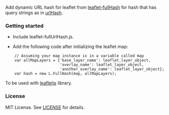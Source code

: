 Add dynamic URL hash for leaflet from [leaflet-fullHash](https://github.com/KoGor/leaflet-fullHash) for hash that has query strings as in [urlHash](https://github.com/jywarren/urlhash).

### Getting started

- Include leaflet-fullUrlHash.js.

- Add the following code after initializing the leaflet map:
```
    // Assuming your map instance is in a variable called map
    var allMapLayers = {'base_layer_name': leaflet_layer_object,
                        'overlay_name': leaflet_layer_object,
                        'another_overlay_name': leaflet_layer_object};
    var hash = new L.FullHash(map, allMapLayers);
```    
To be used with [leafletjs](https://leafletjs.com/) library.


### License

MIT License. See [LICENSE](https://github.com/KoGor/leaflet-fullHash/blob/master/LICENSE) for details.
